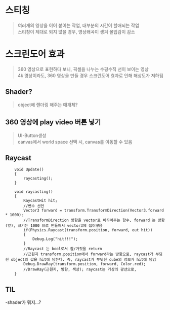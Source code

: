 # 스티칭
> 여러개의 영상을 이어 붙이는 작업, 대부분의 시간이 할애되는 작업   
> 스티칭이 제대로 되지 않을 경우, 영상왜곡이 생겨 몰입감이 감소

# 스크린도어 효과 
> 360 영상으로 표현하다 보니, 픽셀을 나누는 수평수직 선이 보이는 영상   
> 4k 영상이라도, 360 영상을 만들 경우 스크린도어 효과로 인해 해상도가 저하됨 
> 
## Shader?
> object에 렌더링 해주는 매개체? 

## 360 영상에 play video 버튼 넣기 
> UI-Button생성   
> canvas에서 world space 선택 시, canvas를 이동할 수 있음  

## Raycast
```
    void Update()
    {
        raycasting();
    }

    void raycasting()
    {
        RaycastHit hit;
        //변수 선언
        Vector3 forward = transform.TransformDirection(Vector3.forward * 1000);
        //TransformDirection 방향을 vector로 바꾸어주는 함수, forward 는 방향 (앞), 크기는 1000 으로 만들어서 vector3에 집어넣음
        if(Physics.Raycast(transform.position, forward, out hit))
        {
            Debug.Log("hit!!!");
        }
        //Raycast 는 bool로서 참/거짓을 return
        //근원지 transform.position에서 forward라는 방향으로, raycast가 부딪힌 object의 값을 hit에 담는다. 즉, raycast가 부딪힌 cube의 정보가 hit에 담김
        Debug.DrawRay(transform.position, forward, Color.red);
        //DrawRay(근원지, 방향, 색상); raycast는 가상의 광선으로, 
    }
```
    
## TIL
-shader가 뭐지...?
